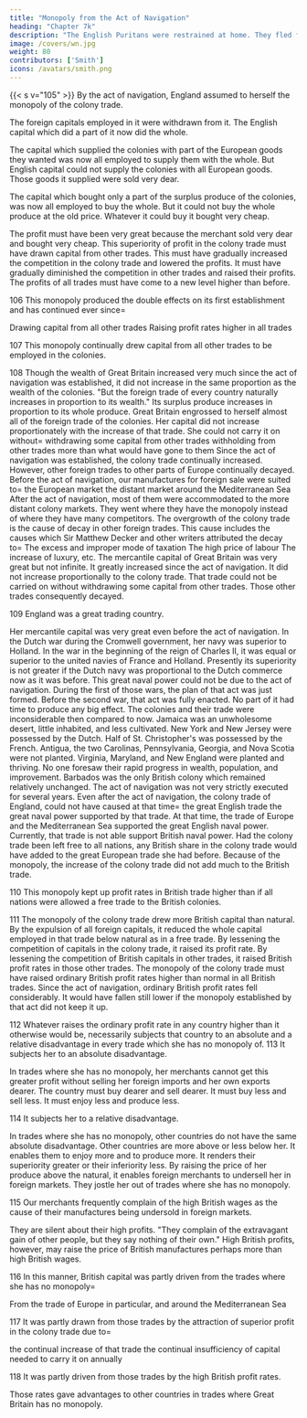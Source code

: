 ```yaml
---
title: "Monopoly from the Act of Navigation"
heading: "Chapter 7k"
description: "The English Puritans were restrained at home. They fled for freedom to America and established the four governments of New England"
image: /covers/wn.jpg
weight: 80
contributors: ['Smith']
icons: /avatars/smith.png
---
```




{{< s v="105" >}} By the act of navigation, England assumed to herself the monopoly of the colony trade.

The foreign capitals employed in it were withdrawn from it.
The English capital which did a part of it now did the whole.

The capital which supplied the colonies with part of the European goods they wanted was now all employed to supply them with the whole.
    But English capital could not supply the colonies with all European goods.
    Those goods it supplied were sold very dear.

The capital which bought only a part of the surplus produce of the colonies, was now all employed to buy the whole.
    But it could not buy the whole produce at the old price.
    Whatever it could buy it bought very cheap.

The profit must have been very great because the merchant sold very dear and bought very cheap.
    This superiority of profit in the colony trade must have drawn capital from other trades.
    This must have gradually increased the competition in the colony trade and lowered the profits.
    It must have gradually diminished the competition in other trades and raised their profits.
    The profits of all trades must have come to a new level higher than before.

106 This monopoly produced the double effects on its first establishment and has continued ever since= 

Drawing capital from all other trades
Raising profit rates higher in all trades

107 This monopoly continually drew capital from all other trades to be employed in the colonies.

108 Though the wealth of Great Britain increased very much since the act of navigation was established, it did not increase in the same proportion as the wealth of the colonies.
"But the foreign trade of every country naturally increases in proportion to its wealth."
    Its surplus produce increases in proportion to its whole produce.
Great Britain engrossed to herself almost all of the foreign trade of the colonies.
    Her capital did not increase proportionately with the increase of that trade.
    She could not carry it on without= 
        withdrawing some capital from other trades
        withholding from other trades more than what would have gone to them
Since the act of navigation was established, the colony trade continually increased.
    However, other foreign trades to other parts of Europe continually decayed.
Before the act of navigation, our manufactures for foreign sale were suited to= 
    the European market
    the distant market around the Mediterranean Sea
After the act of navigation, most of them were accommodated to the more distant colony markets.
    They went where they have the monopoly instead of where they have many competitors.
The overgrowth of the colony trade is the cause of decay in other foreign trades.
    This cause includes the causes which Sir Matthew Decker and other writers attributed the decay to= 
        The excess and improper mode of taxation
        The high price of labour
        The increase of luxury, etc.
The mercantile capital of Great Britain was very great but not infinite.
    It greatly increased since the act of navigation.
    It did not increase proportionally to the colony trade.
        That trade could not be carried on without withdrawing some capital from other trades.
            Those other trades consequently decayed.

109 England was a great trading country.

Her mercantile capital was very great even before the act of navigation.
In the Dutch war during the Cromwell government, her navy was superior to Holland.
In the war in the beginning of the reign of Charles II, it was equal or superior to the united navies of France and Holland.
    Presently its superiority is not greater if the Dutch navy was proportional to the Dutch commerce now as it was before.
This great naval power could not be due to the act of navigation.
    During the first of those wars, the plan of that act was just formed.
    Before the second war, that act was fully enacted.
    No part of it had time to produce any big effect.
The colonies and their trade were inconsiderable then compared to now.
    Jamaica was an unwholesome desert, little inhabited, and less cultivated.
    New York and New Jersey were possessed by the Dutch.
    Half of St. Christopher's was possessed by the French.
    Antigua, the two Carolinas, Pennsylvania, Georgia, and Nova Scotia were not planted.
    Virginia, Maryland, and New England were planted and thriving.
No one foresaw their rapid progress in wealth, population, and improvement.
    Barbados was the only British colony which remained relatively unchanged.
The act of navigation was not very strictly executed for several years.
Even after the act of navigation, the colony trade of England, could not have caused at that time= 
    the great English trade
    the great naval power supported by that trade.
At that time, the trade of Europe and the Mediterranean Sea supported the great English naval power.
    Currently, that trade is not able support British naval power.
Had the colony trade been left free to all nations, any British share in the colony trade would have added to the great European trade she had before.
    Because of the monopoly, the increase of the colony trade did not add much to the British trade.

110 This monopoly kept up profit rates in British trade higher than if all nations were allowed a free trade to the British colonies.

111 The monopoly of the colony trade drew more British capital than natural.
By the expulsion of all foreign capitals, it reduced the whole capital employed in that trade below natural as in a free trade.
By lessening the competition of capitals in the colony trade, it raised its profit rate.
By lessening the competition of British capitals in other trades, it raised British profit rates in those other trades.
The monopoly of the colony trade must have raised ordinary British profit rates higher than normal in all British trades.
Since the act of navigation, ordinary British profit rates fell considerably.
    It would have fallen still lower if the monopoly established by that act did not keep it up.

112
Whatever raises the ordinary profit rate in any country higher than it otherwise would be, necessarily subjects that country to an absolute and a relative disadvantage in every trade which she has no monopoly of.
113 It subjects her to an absolute disadvantage.

In trades where she has no monopoly, her merchants cannot get this greater profit without selling her foreign imports and her own exports dearer.
The country must buy dearer and sell dearer.
    It must buy less and sell less.
    It must enjoy less and produce less.

114 It subjects her to a relative disadvantage.

In trades where she has no monopoly, other countries do not have the same absolute disadvantage.
Other countries are more above or less below her.
It enables them to enjoy more and to produce more.
It renders their superiority greater or their inferiority less.
By raising the price of her produce above the natural, it enables foreign merchants to undersell her in foreign markets.
They jostle her out of trades where she has no monopoly.

115 Our merchants frequently complain of the high British wages as the cause of their manufactures being undersold in foreign markets.

They are silent about their high profits.
"They complain of the extravagant gain of other people, but they say nothing of their own."
High British profits, however, may raise the price of British manufactures perhaps more than high British wages.

116 In this manner, British capital was partly driven from the trades where she has no monopoly= 

From the trade of Europe in particular, and around the Mediterranean Sea

117 It was partly drawn from those trades by the attraction of superior profit in the colony trade due to= 

the continual increase of that trade
the continual insufficiency of capital needed to carry it on annually

118 It was partly driven from those trades by the high British profit rates.

Those rates gave advantages to other countries in trades where Great Britain has no monopoly.

